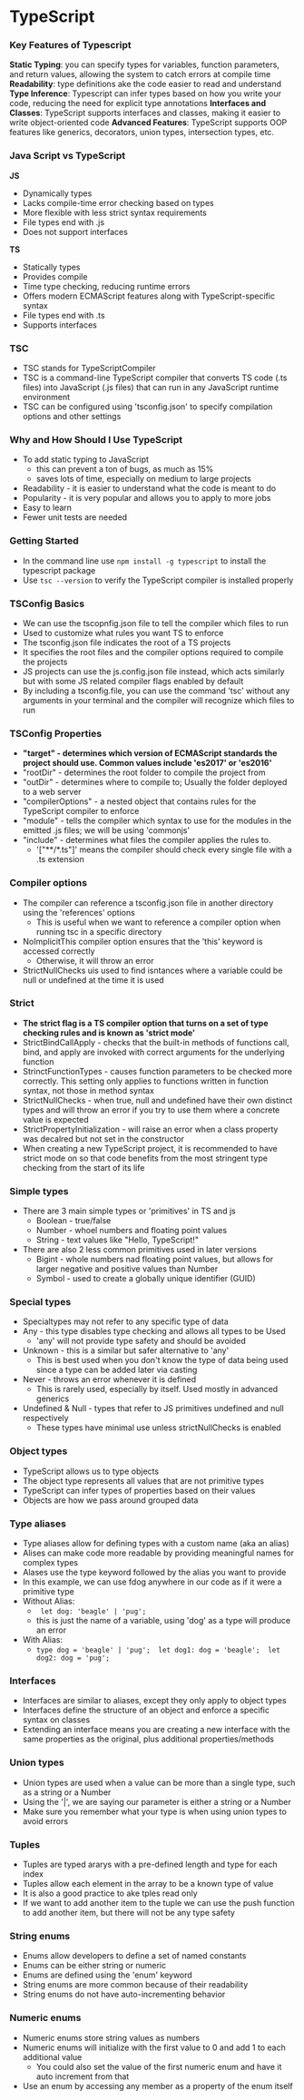 # TypeScript

### Key Features of Typescript
**Static Typing**: you can specify types for variables, function parameters, and return values, allowing the system to catch errors at compile time
**Readability**: type definitions ake the code easier to read and understand
**Type Inference**: Typescript can infer types based on how you write your code, reducing the need for explicit type annotations
**Interfaces and Classes**: TypeScript supports interfaces and classes, making it easier to write object-oriented code
**Advanced Features**: TypeScript supports OOP features like generics, decorators, union types, intersection types, etc.

### Java Script vs TypeScript
**JS**
- Dynamically types
- Lacks compile-time error checking based on types
- More flexible with less strict syntax requirements
- File types end with .js
- Does not support interfaces

**TS**
- Statically types
- Provides compile
- Time type checking, reducing runtime errors
- Offers modern ECMAScript features along with TypeScript-specific syntax
- File types end with .ts
- Supports interfaces

### TSC
- TSC stands for TypeScriptCompiler
- TSC is a command-line TypeScript compiler that converts TS code (.ts files) into JavaScript (.js files) that can run in any JavaScript runtime environment
- TSC can be configured using 'tsconfig.json' to specify compilation options and other settings

### Why and How Should I Use TypeScript
- To add static typing to JavaScript
	- this can prevent a ton of bugs, as much as 15%
	- saves lots of time, especially on medium to large projects
- Readability - it is easier to understand what the code is meant to do
- Popularity - it is very popular and allows you to apply to more jobs
- Easy to learn
- Fewer unit tests are needed

### Getting Started
- In the command line use `npm install -g typescript` to install the typescript package
- Use `tsc --version` to verify the TypeScript compiler is installed properly

### TSConfig Basics
- We can use the tscopnfig.json file to tell the compiler which files to run
- Used to customize what rules you want TS to enforce
- The tsconfig.json file indicates the root of a TS projects
- It specifies the root files and the compiler options required to compile the projects
- JS projects can use the js.config.json file instead, which acts similarly but with some JS related compiler flags enabled by default
- By including a tsconfig.file, you can use the command 'tsc' without any arguments in your terminal and the compiler will recognize which files to run

### TSConfig Properties
- **"target" - determines which version of ECMAScript standards the project should use. Common values include 'es2017' or 'es2016'**
- "rootDir" - determines the root folder to compile the project from
- "outDir" - determines where to compile to; Usually the folder deployed to a web server
- "compilerOptions" - a nested object that contains rules for the TypeScript compiler to enforce
- "module" - tells the compiler which syntax to use for the modules in the emitted .js files; we will be using 'commonjs'
- "include" - determines what files the compiler applies the rules to. 
  - '["**/*.ts"]' means the compiler should check every single file with a .ts extension
  
### Compiler options
- The compiler can reference a tsconfig.json file in another directory using the 'references' options
  - This is useful when we want to reference a compiler option when running tsc in a specific directory
- NoImplicitThis compiler option ensures that the 'this' keyword is accessed correctly
  - Otherwise, it will throw an error
- StrictNullChecks uis used to find isntances where a variable could be null or undefined at the time it is used

### Strict
- **The strict flag is a TS compiler option that turns on a set of type checking rules and is known as 'strict mode'**
- StrictBindCallApply - checks that the built-in methods of functions call, bind, and apply are invoked with correct arguments for the underlying function
- StrinctFunctionTypes - causes function parameters to be checked more correctly. This setting only applies to functions written in function syntax, not those in method syntax
- StrictNullChecks - when true, null and undefined have their own distinct types and will throw an error if you try to use them where a concrete value is expected
- StrictPropertyInitialization - will raise an error when a class property was decalred but not set in the constructor
- When creating a new TypeScript project, it is recommended to have strict mode on so that code benefits from the most stringent type checking from the start of its life

### Simple types
- There are 3 main simple types or 'primitives' in TS and js
  - Boolean - true/false
  - Number - whoel numbers and floating point values
  - String - text values like "Hello, TypeScript!"
- There are also 2 less common primitives used in later versions
  - Bigint - whole numbers nad floating point values, but allows for larger negative and positive values than Number
  - Symbol - used to create a globally unique identifier (GUID)
  
### Special types
- Specialtypes may not refer to any specific type of data
- Any - this type disables type checking and allows all types to be Used
  - 'any' will not provide type safety and should be avoided
- Unknown - this is a similar but safer alternative to 'any'
  - This is best used when you don't know the type of data being used since a type can be added later via casting
- Never - throws an error whenever it is defined
  - This is rarely used, especially by itself. Used mostly in advanced generics
- Undefined & Null - types that refer to JS primitives undefined and null respectively
  - These types have minimal use unless strictNullChecks is enabled
  
### Object types
- TypeScript allows us to type objects
- The object type represents all values that are not primitive types
- TypeScript can infer types of properties based on their values
- Objects are how we pass around grouped data

### Type aliases
- Type aliases allow for defining types with a custom name (aka an alias)
- Alises can make code more readable by providing meaningful names for complex types
- Alases use the type keyword followed by the alias you want to provide
- In this example, we can use fdog anywhere in our code as if it were a primitive type
- Without Alias:
  - ``` let dog: 'beagle' | 'pug';```
  - this is just the name of a variable, using 'dog' as a type will produce an error
- With Alias:
  - ```type dog = 'beagle' | 'pug';  let dog1: dog = 'beagle';  let dog2: dog = 'pug';```
  
### Interfaces
- Interfaces are similar to aliases, except they only apply to object types
- Interfaces define the structure of an object and enforce a specific syntax on classes
- Extending an interface means you are creating a new interface with the same properties as the original, plus additional properties/methods

### Union types
- Union types are used when a value can be more than a single type, such as a string or a Number
- Using the '|', we are saying our parameter is either a string or a Number
- Make sure you remember what your type is when using union types to avoid errors

### Tuples
- Tuples are typed ararys with a pre-defined length and type for each index
- Tuples allow each element in the array to be a known type of value
- It is also a good practice to ake tples read only
- If we want to add another item to the tuple we can use the push function to add another item, but there will not be any type safety

### String enums
- Enums allow developers to define a set of named constants
- Enums can be either string or numeric
- Enums are defined using the 'enum' keyword
- String enums are more common because of their readability 
- String enums do not have auto-incrementing behavior


### Numeric enums
- Numeric enums store string values as numbers
- Numeric enums will initialize with the first value to 0 and add 1 to each additional value
  - You could also set the value of the first numeric enum and have it auto increment from that
- Use an enum by accessing any member as a property of the enum itself

